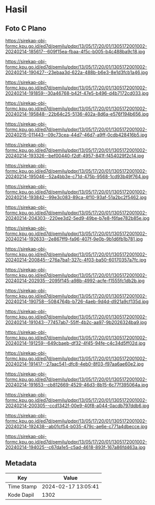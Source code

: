 # Hasil

## Foto C Plano

https://sirekap-obj-formc.kpu.go.id/ed7d/pemilu/pdpr/13/05/17/20/01/1305172001002-20240214-185617--609f15ea-fbaa-4f5c-b005-b4c488ba9c18.jpg

https://sirekap-obj-formc.kpu.go.id/ed7d/pemilu/pdpr/13/05/17/20/01/1305172001002-20240214-190427--23ebaa3d-622a-488b-b6e3-8e1d3fcb1a46.jpg

https://sirekap-obj-formc.kpu.go.id/ed7d/pemilu/pdpr/13/05/17/20/01/1305172001002-20240214-191859--30a46768-b42f-47e5-b496-d4b7172cd033.jpg

https://sirekap-obj-formc.kpu.go.id/ed7d/pemilu/pdpr/13/05/17/20/01/1305172001002-20240214-195848--22b64c25-5136-402a-8d6a-e576f194b656.jpg

https://sirekap-obj-formc.kpu.go.id/ed7d/pemilu/pdpr/13/05/17/20/01/1305172001002-20240215-011443--09c73cea-44d7-46d7-a9ff-0cdb428416b5.jpg

https://sirekap-obj-formc.kpu.go.id/ed7d/pemilu/pdpr/13/05/17/20/01/1305172001002-20240214-193326--bef00440-f2df-4957-841f-f454029f2c14.jpg

https://sirekap-obj-formc.kpu.go.id/ed7d/pemilu/pdpr/13/05/17/20/01/1305172001002-20240214-195046--52a4bb3e-c71d-475b-9568-1cd93b49f764.jpg

https://sirekap-obj-formc.kpu.go.id/ed7d/pemilu/pdpr/13/05/17/20/01/1305172001002-20240214-193842--99e3c083-89ca-4f10-93af-51a2bc2f5462.jpg

https://sirekap-obj-formc.kpu.go.id/ed7d/pemilu/pdpr/13/05/17/20/01/1305172001002-20240214-204303--220ee3d2-5ed9-49be-b7e8-f6fae782b85e.jpg

https://sirekap-obj-formc.kpu.go.id/ed7d/pemilu/pdpr/13/05/17/20/01/1305172001002-20240214-192633--2e867ff9-fa96-407f-9e0b-9b1d6fb1b781.jpg

https://sirekap-obj-formc.kpu.go.id/ed7d/pemilu/pdpr/13/05/17/20/01/1305172001002-20240214-200845--276a7ba1-327c-4f03-ba50-60170357a7fc.jpg

https://sirekap-obj-formc.kpu.go.id/ed7d/pemilu/pdpr/13/05/17/20/01/1305172001002-20240214-202935--2095f145-a98b-4992-acfe-f1555fc1db2b.jpg

https://sirekap-obj-formc.kpu.go.id/ed7d/pemilu/pdpr/13/05/17/20/01/1305172001002-20240214-190758--5084764b-b726-4aeb-9d4d-d921a9cf135d.jpg

https://sirekap-obj-formc.kpu.go.id/ed7d/pemilu/pdpr/13/05/17/20/01/1305172001002-20240214-191043--77457ab7-55ff-4b2c-aa97-9b2026324ba9.jpg

https://sirekap-obj-formc.kpu.go.id/ed7d/pemilu/pdpr/13/05/17/20/01/1305172001002-20240214-191259--649cbaeb-df32-4f45-94fe-c4c34d5ff02d.jpg

https://sirekap-obj-formc.kpu.go.id/ed7d/pemilu/pdpr/13/05/17/20/01/1305172001002-20240214-191417--27aac541-dfc8-4eb0-8f03-f97aa6ae60e2.jpg

https://sirekap-obj-formc.kpu.go.id/ed7d/pemilu/pdpr/13/05/17/20/01/1305172001002-20240214-191653--cb812669-4529-46d3-8b15-6c77f395064a.jpg

https://sirekap-obj-formc.kpu.go.id/ed7d/pemilu/pdpr/13/05/17/20/01/1305172001002-20240214-200305--ccd1342f-00e9-40f8-a044-0acdb797ddb6.jpg

https://sirekap-obj-formc.kpu.go.id/ed7d/pemilu/pdpr/13/05/17/20/01/1305172001002-20240214-192438--ab01cf54-b035-479c-ae6e-c771a4dbecce.jpg

https://sirekap-obj-formc.kpu.go.id/ed7d/pemilu/pdpr/13/05/17/20/01/1305172001002-20240214-194025--c67da1e5-c5ad-4618-893f-167a86fd463a.jpg


## Metadata

| Key        | Value               |
| ---------- | ------------------- |
| Time Stamp | 2024-02-17 13:05:41 |
| Kode Dapil | 1302                |




